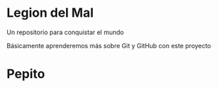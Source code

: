 # Legion del Mal
Un repositorio para conquistar el mundo

Básicamente aprenderemos más sobre Git y GitHub con este proyecto


# Pepito